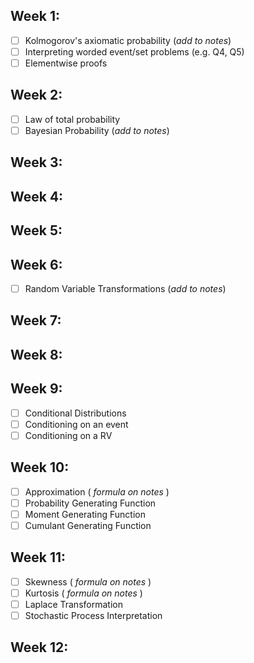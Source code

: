 
## Week 1:
- [ ] Kolmogorov's axiomatic probability (*add to notes*)
- [ ] Interpreting worded event/set problems (e.g. Q4, Q5)
- [ ] Elementwise proofs

## Week 2:
- [ ] Law of total probability 
- [ ] Bayesian Probability (*add to notes*)

## Week 3:
## Week 4:
## Week 5:
## Week 6:
- [ ] Random Variable Transformations (*add to notes*)
## Week 7:
## Week 8:
## Week 9:
- [ ] Conditional Distributions
- [ ] Conditioning on an event
- [ ] Conditioning on a RV

## Week 10:
- [ ] Approximation ( *formula on notes* )
- [ ] Probability Generating Function
- [ ] Moment Generating Function
- [ ] Cumulant Generating Function

## Week 11:
- [ ] Skewness ( *formula on notes* )
- [ ] Kurtosis ( *formula on notes* )
- [ ] Laplace Transformation
- [ ] Stochastic Process Interpretation

## Week 12:

